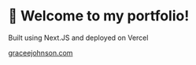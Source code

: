 # 👋 Welcome to my portfolio! 

Built using Next.JS and deployed on Vercel 

[graceejohnson.com](https://www.graceejohnson.com/) 